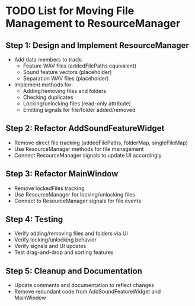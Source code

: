 # TODO List for Moving File Management to ResourceManager

## Step 1: Design and Implement ResourceManager
- Add data members to track:
  - Feature WAV files (addedFilePaths equivalent)
  - Sound feature vectors (placeholder)
  - Separation WAV files (placeholder)
- Implement methods for:
  - Adding/removing files and folders
  - Checking duplicates
  - Locking/unlocking files (read-only attribute)
  - Emitting signals for file/folder added/removed

## Step 2: Refactor AddSoundFeatureWidget
- Remove direct file tracking (addedFilePaths, folderMap, singleFileMap)
- Use ResourceManager methods for file management
- Connect ResourceManager signals to update UI accordingly

## Step 3: Refactor MainWindow
- Remove lockedFiles tracking
- Use ResourceManager for locking/unlocking files
- Connect to ResourceManager signals for file events

## Step 4: Testing
- Verify adding/removing files and folders via UI
- Verify locking/unlocking behavior
- Verify signals and UI updates
- Test drag-and-drop and sorting features

## Step 5: Cleanup and Documentation
- Update comments and documentation to reflect changes
- Remove redundant code from AddSoundFeatureWidget and MainWindow
